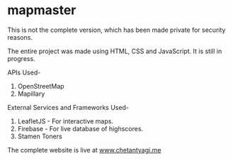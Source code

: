 # mapmaster
This is not the complete version, which has been made private for security reasons.

The entire project was made using HTML, CSS and JavaScript. It is still in progress.

APIs Used-
1. OpenStreetMap
2. Mapillary

External Services and Frameworks Used-
1. LeafletJS - For interactive maps.
2. Firebase - For live database of highscores.
3. Stamen Toners

The complete website is live at www.chetantyagi.me
